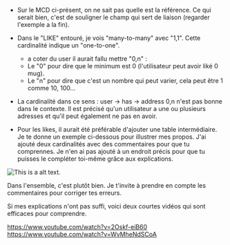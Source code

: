 * Sur le MCD ci-présent, on ne sait pas quelle est la référence. Ce qui serait bien, c'est de souligner le champ qui sert de liaison (regarder l'exemple a la fin).

* Dans le "LIKE" entouré, je vois "many-to-many" avec "1,1". 
Cette cardinalité indique un "one-to-one".
  * a coter du user il aurait fallu mettre "0,n" :
  * Le "0" pour dire que le minimum est 0 (l'utilisateur peut avoir liké 0 mug).
  * Le "n" pour dire que c'est un nombre qui peut varier, cela peut être 1 comme 10, 100...


* La cardinalité dans ce sens : user -> has -> address 0,n n'est pas bonne dans le contexte. Il est précisé qu'un utilisateur a une ou plusieurs adresses et qu'il peut également ne pas en avoir.

* Pour les likes, il aurait été préférable d'ajouter une table intermédiaire. Je te donne un exemple ci-dessous pour illustrer mes propos. J'ai ajouté deux cardinalités avec des commentaires pour que tu comprennes. Je n'en ai pas ajouté à un endroit précis pour que tu puisses le compléter toi-même grâce aux explications.

 ![This is a alt text.](https://cdn.discordapp.com/attachments/760716097925283853/1082147728915709982/dfdf.drawio_5.png "This is a sample image.")
 
Dans l'ensemble, c'est plutôt bien. Je t'invite à prendre en compte les commentaires pour corriger tes erreurs.

Si mes explications n'ont pas suffi, voici deux courtes vidéos qui sont efficaces pour comprendre.
 
 https://www.youtube.com/watch?v=2Oskf-eiB60
 https://www.youtube.com/watch?v=WvMheNdSCoA
